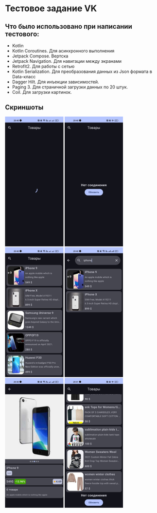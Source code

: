 # Тестовое задание VK

## Что было использовано при написании тестового:
* Kotlin 
* Kotlin Coroutines. Для асинхронного выполнения
* Jetpack Compose. Вертска
* Jetpack Navigation. Для навигации между экранами 
* Retrofit2. Для работы с сетью 
* Kotlin Serialization. Для преобразования данных из Json формата в Data-класс
* Dagger Hilt. Для инъекции зависимостей.
* Paging 3. Для страничной загрузки данных по 20 штук.
* Coil. Для загрузки картинок.

## Скриншоты 

<img src="/screenshots/1.jpg" width="192" height="427"/> <img src="/screenshots/2.jpg" width="192" height="427"/>
<img src="/screenshots/3.jpg" width="192" height="427"/> <img src="/screenshots/4.jpg" width="192" height="427"/>
<img src="/screenshots/5.jpg" width="192" height="427"/> <img src="/screenshots/6.jpg" width="192" height="427"/>
